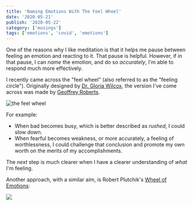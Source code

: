 ```yaml
---
title: 'Naming Emotions With The Feel Wheel'
date: '2020-05-21'
publish: '2020-05-22'
category: ['musings']
tags: ['emotions', 'covid', 'emotions']
---
```


One of the reasons why I like meditation is that it helps me pause between feeling an emotion and reacting to it. That pause is helpful. However, if in that pause, I can _name_ the emotion, and do so _accurately_, I'm able to respond much more effectively.

I recently came across the "feel wheel" (also referred to as the "feeling circle"). Originally designed by [Dr. Gloria Wilcox](https://journals.sagepub.com/doi/abs/10.1177/036215378201200411), the version I've come across was made by [Geoffrey Roberts](https://imgur.com/tCWChf6).

![the feel wheel](https://res.cloudinary.com/scweiss1/image/upload/v1590078556/code-comments/feel-wheel/feel-wheel_k7t9vr.jpg)

For example:

-   When bad becomes busy, which is better described as _rushed_, I could slow down.
-   When fearful becomes weakness, or more accurately, a feeling of worthlessness, I could challenge that conclusion and promote my own worth on the merits of my accomplishments.

The _next_ step is much clearer when I have a clearer understanding of _what_ I'm feeling.

Another approach, with a similar aim, is Robert Plutchik's [Wheel of Emotions](https://en.wikiversity.org/wiki/Motivation_and_emotion/Book/2014/Plutchik%27s_wheel_of_emotions):

![](https://res.cloudinary.com/scweiss1/image/upload/v1590078556/code-comments/feel-wheel/1280px-Plutchik-wheel_mi37r2.png)
